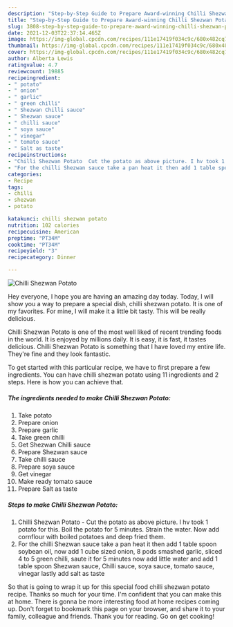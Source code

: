 ```yaml
---
description: "Step-by-Step Guide to Prepare Award-winning Chilli Shezwan Potato"
title: "Step-by-Step Guide to Prepare Award-winning Chilli Shezwan Potato"
slug: 3808-step-by-step-guide-to-prepare-award-winning-chilli-shezwan-potato
date: 2021-12-03T22:37:14.465Z
image: https://img-global.cpcdn.com/recipes/111e17419f034c9c/680x482cq70/chilli-shezwan-potato-recipe-main-photo.jpg
thumbnail: https://img-global.cpcdn.com/recipes/111e17419f034c9c/680x482cq70/chilli-shezwan-potato-recipe-main-photo.jpg
cover: https://img-global.cpcdn.com/recipes/111e17419f034c9c/680x482cq70/chilli-shezwan-potato-recipe-main-photo.jpg
author: Alberta Lewis
ratingvalue: 4.7
reviewcount: 19885
recipeingredient:
- " potato"
- " onion"
- " garlic"
- " green chilli"
- " Shezwan Chilli sauce"
- " Shezwan sauce"
- " chilli sauce"
- " soya sauce"
- " vinegar"
- " tomato sauce"
- " Salt as taste"
recipeinstructions:
- "Chilli Shezwan Potato  Cut the potato as above picture. I hv took 1 potato for this. Boil the potato for 5 minutes. Strain the water. Now add cornflour with boiled potatoes and deep fried them."
- "For the chilli Shezwan sauce take a pan heat it then add 1 table spoon soybean oil, now add 1 cube sized onion, 8 pods smashed garlic, sliced 4 to 5 green chilli, saute it for 5 minutes now add little water and add 1 table spoon Shezwan sauce, Chilli sauce, soya sauce, tomato sauce, vinegar lastly add salt as taste"
categories:
- Recipe
tags:
- chilli
- shezwan
- potato

katakunci: chilli shezwan potato 
nutrition: 102 calories
recipecuisine: American
preptime: "PT34M"
cooktime: "PT34M"
recipeyield: "3"
recipecategory: Dinner

---
```



![Chilli Shezwan Potato](https://img-global.cpcdn.com/recipes/111e17419f034c9c/680x482cq70/chilli-shezwan-potato-recipe-main-photo.jpg)

Hey everyone, I hope you are having an amazing day today. Today, I will show you a way to prepare a special dish, chilli shezwan potato. It is one of my favorites. For mine, I will make it a little bit tasty. This will be really delicious.

Chilli Shezwan Potato is one of the most well liked of recent trending foods in the world. It is enjoyed by millions daily. It is easy, it is fast, it tastes delicious. Chilli Shezwan Potato is something that I have loved my entire life. They're fine and they look fantastic.




To get started with this particular recipe, we have to first prepare a few ingredients. You can have chilli shezwan potato using 11 ingredients and 2 steps. Here is how you can achieve that.

<!--inarticleads1-->

##### The ingredients needed to make Chilli Shezwan Potato:

1. Take  potato
1. Prepare  onion
1. Prepare  garlic
1. Take  green chilli
1. Get  Shezwan Chilli sauce
1. Prepare  Shezwan sauce
1. Take  chilli sauce
1. Prepare  soya sauce
1. Get  vinegar
1. Make ready  tomato sauce
1. Prepare  Salt as taste




<!--inarticleads2-->

##### Steps to make Chilli Shezwan Potato:

1. Chilli Shezwan Potato  - Cut the potato as above picture. I hv took 1 potato for this. Boil the potato for 5 minutes. Strain the water. Now add cornflour with boiled potatoes and deep fried them.
1. For the chilli Shezwan sauce take a pan heat it then add 1 table spoon soybean oil, now add 1 cube sized onion, 8 pods smashed garlic, sliced 4 to 5 green chilli, saute it for 5 minutes now add little water and add 1 table spoon Shezwan sauce, Chilli sauce, soya sauce, tomato sauce, vinegar lastly add salt as taste




So that is going to wrap it up for this special food chilli shezwan potato recipe. Thanks so much for your time. I'm confident that you can make this at home. There is gonna be more interesting food at home recipes coming up. Don't forget to bookmark this page on your browser, and share it to your family, colleague and friends. Thank you for reading. Go on get cooking!
